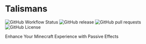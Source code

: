 # Talismans
![GitHub Workflow Status](https://img.shields.io/github/actions/workflow/status/Vanderis-Team/Talismans/.github/workflows/gradle-build.yml?branch=master)
![GitHub release](https://img.shields.io/github/v/release/Vanderis-Team/Talismans)
![GitHub pull requests](https://img.shields.io/github/issues-pr/Vanderis-Team/Talismans)
![GitHub License](https://img.shields.io/github/license/Vanderis-Team/Talismans)

Enhance Your Minecraft Experience with Passive Effects
